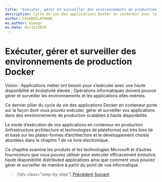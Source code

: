 ```yaml
---
title: 'Exécuter, gérer et surveiller des environnements de production Docker'
description: Cycle de vie des applications Docker en conteneur avec la plateforme et les outils Microsoft
author: CESARDELATORRE
ms.author: wiwagn
ms.date: 02/15/2019
---
```


# <a name="run-manage-and-monitor-docker-production-environments"></a>Exécuter, gérer et surveiller des environnements de production Docker

Vision : Applications métier ont besoin pour s’exécuter avec une haute disponibilité et évolutivité élevée ; Opérations informatiques doivent pouvoir gérer et surveiller les environnements et les applications elles-mêmes.

Ce dernier pilier du cycle de vie des applications Docker en conteneur porte sur la façon dont vous pouvez exécuter, gérer et surveiller vos applications dans des environnements de production scalables à haute disponibilité.

Le mode d’exécution de vos applications en conteneur en production (infrastructure architecture et technologies de plateforme) est très bien lié et basé sur les plates-formes d’architecture et le développement choisis abordées dans le chapitre 1 de ce livre électronique.

Ce chapitre examine les produits et les technologies Microsoft et d’autres fournisseurs que vous pouvez utiliser pour exécuter efficacement évolutive, haute disponibilité distributed applications ainsi que comment vous pouvez gérer et surveiller de manière à partir du point de vue informatique.

>[!div class="step-by-step"]
>[Précédent](../docker-devops-workflow/create-ci-cd-pipelines-azure-devops-services-aspnetcore-kubernetes.md)
>[Suivant](run-microservices-based-applications-in-production.md)

